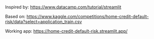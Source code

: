 Inspired by: https://www.datacamp.com/tutorial/streamlit

Based on: https://www.kaggle.com/competitions/home-credit-default-risk/data?select=application_train.csv

Working app: https://home-credit-default-risk.streamlit.app/